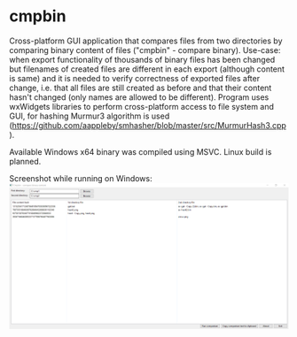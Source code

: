 # cmpbin
Cross-platform GUI application that compares files from two directories by comparing binary content of files ("cmpbin" - compare binary). Use-case: when export functionality of thousands of binary files has been changed but filenames of created files are different in each export (although content is same) and it is needed to verify correctness of exported files after change, i.e. that all files are still created as before and that their content hasn't changed (only names are allowed to be different). Program uses wxWidgets libraries to perform cross-platform access to file system and GUI, for hashing Murmur3 algorithm is used (https://github.com/aappleby/smhasher/blob/master/src/MurmurHash3.cpp).     

Available Windows x64 binary was compiled using MSVC. Linux build is planned.     
      
Screenshot while running on Windows:
![screenshot](./screenshot.png?raw=true)
